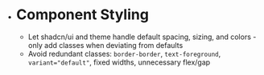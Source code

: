 - # Component Styling
  - Let shadcn/ui and theme handle default spacing, sizing, and colors - only add classes when deviating from defaults
  - Avoid redundant classes: `border-border`, `text-foreground`, `variant="default"`, fixed widths, unnecessary flex/gap